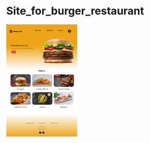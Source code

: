 # Site_for_burger_restaurant

<img src="demonstration\Site_for_burger_restaurant.png" title="when loading" height="300px"/>
